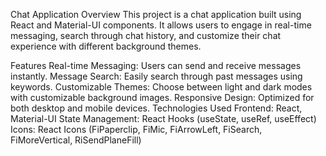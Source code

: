 Chat Application
Overview
This project is a chat application built using React and Material-UI components. It allows users to engage in real-time messaging, search through chat history, and customize their chat experience with different background themes.

Features
Real-time Messaging: Users can send and receive messages instantly.
Message Search: Easily search through past messages using keywords.
Customizable Themes: Choose between light and dark modes with customizable background images.
Responsive Design: Optimized for both desktop and mobile devices.
Technologies Used
Frontend: React, Material-UI
State Management: React Hooks (useState, useRef, useEffect)
Icons: React Icons (FiPaperclip, FiMic, FiArrowLeft, FiSearch, FiMoreVertical, RiSendPlaneFill)